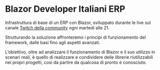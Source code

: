 # Blazor Developer Italiani ERP

Infrastruttura di base di un ERP con Blazor, sviluppato durante le live sul canale [Twitch della community](https://www.twitch.tv/blazordevita.) ogni martedi alle 21.

Strutturando la soluzione affronteremo i principi di funzionamento del framework, dalle basi fino agli aspetti avanzati. 

L’obiettivo, oltre ad analizzare il funzionamento di Blazor e il suo utilizzo in scenari reali, è quello di realizzare e condividere delle librerie riutilizzabili nei propri progetti, così da partire da qualcosa di pronto e conosciuto.